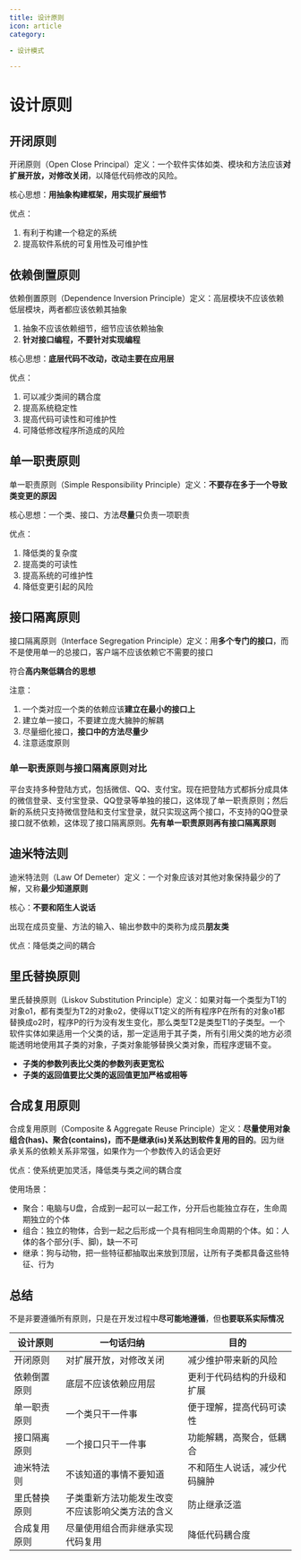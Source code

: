 ```yaml
---
title: 设计原则
icon: article
category:

- 设计模式

---
```


# 设计原则

## 开闭原则

开闭原则（Open Close Principal）定义：一个软件实体如类、模块和方法应该**对扩展开放，对修改关闭**，以降低代码修改的风险。

核心思想：**用抽象构建框架，用实现扩展细节**

优点：

1. 有利于构建一个稳定的系统
2. 提高软件系统的可复用性及可维护性

## 依赖倒置原则

依赖倒置原则（Dependence Inversion Principle）定义：高层模块不应该依赖低层模块，两者都应该依赖其抽象

1. 抽象不应该依赖细节，细节应该依赖抽象
2. **针对接口编程，不要针对实现编程**

核心思想：**底层代码不改动，改动主要在应用层**

优点：

1. 可以减少类间的耦合度
2. 提高系统稳定性
3. 提高代码可读性和可维护性
4. 可降低修改程序所造成的风险

## 单一职责原则

单一职责原则（Simple Responsibility Principle）定义：**不要存在多于一个导致类变更的原因**

核心思想：一个类、接口、方法**尽量**只负责一项职责

优点：

1. 降低类的复杂度
2. 提高类的可读性
3. 提高系统的可维护性
4. 降低变更引起的风险

## 接口隔离原则

接口隔离原则（Interface Segregation Principle）定义：用**多个专门的接口**，而不是使用单一的总接口，客户端不应该依赖它不需要的接口

符合**高内聚低耦合的思想**

注意：

1. 一个类对应一个类的依赖应该**建立在最小的接口上**
2. 建立单一接口，不要建立庞大臃肿的解耦
3. 尽量细化接口，**接口中的方法尽量少**
4. 注意适度原则

### 单一职责原则与接口隔离原则对比

平台支持多种登陆方式，包括微信、QQ、支付宝。现在把登陆方式都拆分成具体的微信登录、支付宝登录、QQ登录等单独的接口，这体现了单一职责原则；然后新的系统只支持微信登陆和支付宝登录，就只实现这两个接口，不支持的QQ登录接口就不依赖，这体现了接口隔离原则。**先有单一职责原则再有接口隔离原则**

## 迪米特法则

迪米特法则（Law Of Demeter）定义：一个对象应该对其他对象保持最少的了解，又称**最少知道原则**

核心：**不要和陌生人说话**

出现在成员变量、方法的输入、输出参数中的类称为成员**朋友类**

优点：降低类之间的耦合

## 里氏替换原则

里氏替换原则（Liskov Substitution Principle）定义：如果对每一个类型为T1的对象o1，都有类型为T2的对象o2，使得以T1定义的所有程序P在所有的对象o1都替换成o2时，程序P的行为没有发生变化，那么类型T2是类型T1的子类型。一个软件实体如果适用一个父类的话，那一定适用于其子类，所有引用父类的地方必须能透明地使用其子类的对象，子类对象能够替换父类对象，而程序逻辑不变。

- **子类的参数列表比父类的参数列表更宽松**
- **子类的返回值要比父类的返回值更加严格或相等**

## 合成复用原则

合成复用原则（Composite & Aggregate Reuse Principle）定义：**尽量使用对象组合(has)、聚合(contains)，而不是继承(is)关系达到软件复用的目的**。因为继承关系的依赖关系非常强，如果作为一个参数传入的话会更好

优点：使系统更加灵活，降低类与类之间的耦合度

使用场景：

- 聚合：电脑与U盘，合成到一起可以一起工作，分开后也能独立存在，生命周期独立的个体
- 组合：独立的物体，合到一起之后形成一个具有相同生命周期的个体。如：人体的各个部分(手、脚)，缺一不可
- 继承：狗与动物，把一些特征都抽取出来放到顶层，让所有子类都具备这些特征、行为

## 总结

不是非要遵循所有原则，只是在开发过程中**尽可能地遵循**，但**也要联系实际情况**

| 设计原则     | 一句话归纳                                             | 目的                         |
| ------------ | ------------------------------------------------------ | ---------------------------- |
| 开闭原则     | 对扩展开放，对修改关闭                                 | 减少维护带来新的风险         |
| 依赖倒置原则 | 底层不应该依赖应用层                                   | 更利于代码结构的升级和扩展   |
| 单一职责原则 | 一个类只干一件事                                       | 便于理解，提高代码可读性     |
| 接口隔离原则 | 一个接口只干一件事                                     | 功能解耦，高聚合，低耦合     |
| 迪米特法则   | 不该知道的事情不要知道                                 | 不和陌生人说话，减少代码臃肿 |
| 里氏替换原则 | 子类重新方法功能发生改变<br />不应该影响父类方法的含义 | 防止继承泛滥                 |
| 合成复用原则 | 尽量使用组合而非继承实现代码复用                       | 降低代码耦合度               |

